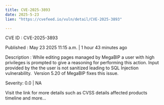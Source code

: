 ```yaml
---
title: CVE-2025-3893
date: 2025-5-23
lien: "https://cvefeed.io/vuln/detail/CVE-2025-3893"

---
```


CVE ID : CVE-2025-3893

Published :  May 23
2025
11:15 a.m. | 1 hour
43 minutes ago

Description : While editing pages managed by MegaBIP a user with high privileges is prompted to give a reasoning for performing this action. Input provided by the the user is not sanitized
leading to SQL Injection vulnerability. 
Version 5.20 of MegaBIP fixes this issue.

Severity: 0.0 | NA

Visit the link for more details
such as CVSS details
affected products
timeline
and more...
